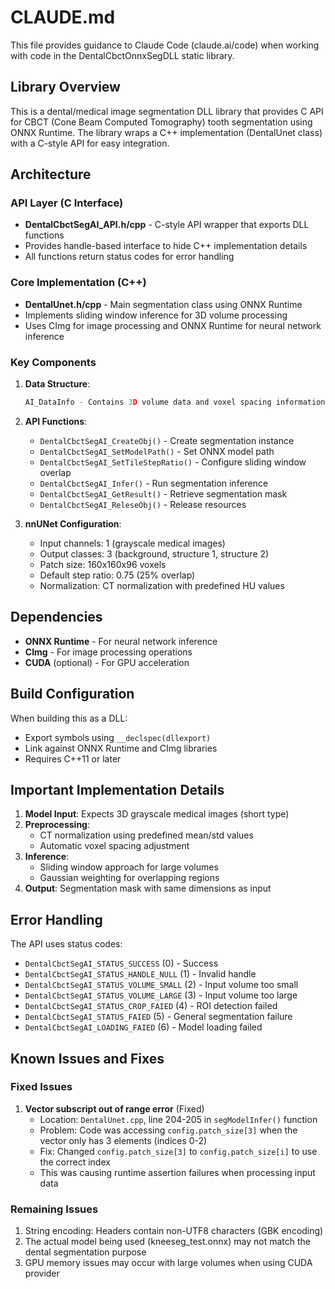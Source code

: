# CLAUDE.md

This file provides guidance to Claude Code (claude.ai/code) when working with code in the DentalCbctOnnxSegDLL static library.

## Library Overview

This is a dental/medical image segmentation DLL library that provides C API for CBCT (Cone Beam Computed Tomography) tooth segmentation using ONNX Runtime. The library wraps a C++ implementation (DentalUnet class) with a C-style API for easy integration.

## Architecture

### API Layer (C Interface)
- **DentalCbctSegAI_API.h/cpp** - C-style API wrapper that exports DLL functions
- Provides handle-based interface to hide C++ implementation details
- All functions return status codes for error handling

### Core Implementation (C++)
- **DentalUnet.h/cpp** - Main segmentation class using ONNX Runtime
- Implements sliding window inference for 3D volume processing
- Uses CImg for image processing and ONNX Runtime for neural network inference

### Key Components

1. **Data Structure**:
   ```c
   AI_DataInfo - Contains 3D volume data and voxel spacing information
   ```

2. **API Functions**:
   - `DentalCbctSegAI_CreateObj()` - Create segmentation instance
   - `DentalCbctSegAI_SetModelPath()` - Set ONNX model path
   - `DentalCbctSegAI_SetTileStepRatio()` - Configure sliding window overlap
   - `DentalCbctSegAI_Infer()` - Run segmentation inference
   - `DentalCbctSegAI_GetResult()` - Retrieve segmentation mask
   - `DentalCbctSegAI_ReleseObj()` - Release resources

3. **nnUNet Configuration**:
   - Input channels: 1 (grayscale medical images)
   - Output classes: 3 (background, structure 1, structure 2)
   - Patch size: 160x160x96 voxels
   - Default step ratio: 0.75 (25% overlap)
   - Normalization: CT normalization with predefined HU values

## Dependencies

- **ONNX Runtime** - For neural network inference
- **CImg** - For image processing operations
- **CUDA** (optional) - For GPU acceleration

## Build Configuration

When building this as a DLL:
- Export symbols using `__declspec(dllexport)`
- Link against ONNX Runtime and CImg libraries
- Requires C++11 or later

## Important Implementation Details

1. **Model Input**: Expects 3D grayscale medical images (short type)
2. **Preprocessing**: 
   - CT normalization using predefined mean/std values
   - Automatic voxel spacing adjustment
3. **Inference**: 
   - Sliding window approach for large volumes
   - Gaussian weighting for overlapping regions
4. **Output**: Segmentation mask with same dimensions as input

## Error Handling

The API uses status codes:
- `DentalCbctSegAI_STATUS_SUCCESS` (0) - Success
- `DentalCbctSegAI_STATUS_HANDLE_NULL` (1) - Invalid handle
- `DentalCbctSegAI_STATUS_VOLUME_SMALL` (2) - Input volume too small
- `DentalCbctSegAI_STATUS_VOLUME_LARGE` (3) - Input volume too large
- `DentalCbctSegAI_STATUS_CROP_FAIED` (4) - ROI detection failed
- `DentalCbctSegAI_STATUS_FAIED` (5) - General segmentation failure
- `DentalCbctSegAI_LOADING_FAIED` (6) - Model loading failed

## Known Issues and Fixes

### Fixed Issues
1. **Vector subscript out of range error** (Fixed)
   - Location: `DentalUnet.cpp`, line 204-205 in `segModelInfer()` function
   - Problem: Code was accessing `config.patch_size[3]` when the vector only has 3 elements (indices 0-2)
   - Fix: Changed `config.patch_size[3]` to `config.patch_size[i]` to use the correct index
   - This was causing runtime assertion failures when processing input data

### Remaining Issues
1. String encoding: Headers contain non-UTF8 characters (GBK encoding)
2. The actual model being used (kneeseg_test.onnx) may not match the dental segmentation purpose
3. GPU memory issues may occur with large volumes when using CUDA provider